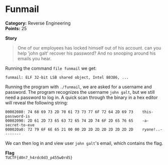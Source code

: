 # Funmail
**Category:** Reverse Engineering  
**Points:** 25

**Story**  
>One of our employees has locked himself out of his account. can you help 'john galt' recover his password? And no snooping around his emails you hear.

Running the command `file funmail` we get:

	funmail: ELF 32-bit LSB shared object, Intel 80386, ...

Running the program with `./funmail`, we are asked for a username and password. The program recognizes the username `john galt`, but we still need a password to log in. A quick scan through the binary in a hex editor will reveal the following string:

	00002080: 74 68 69 73 2D 70 61 73 73 77 6F 72 64 2D 69 73    this-password-is
	00002090: 2D 61 2D 73 65 63 72 65 74 2D 74 6F 2D 65 76 65    -a-secret-to-eve
	000020a0: 72 79 6F 6E 65 21 00 00 2D 2D 2D 2D 2D 2D 2D 2D    ryone!..--------

We can then log in and view user `john galt`'s email, which contains the flag.

**Flag**  
`TUCTF{d0n7_h4rdc0d3_p455w0rd5}`
